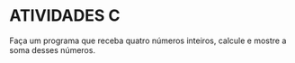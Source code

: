 # ATIVIDADES C
Faça um programa que receba quatro números inteiros, calcule e mostre a soma desses números.
